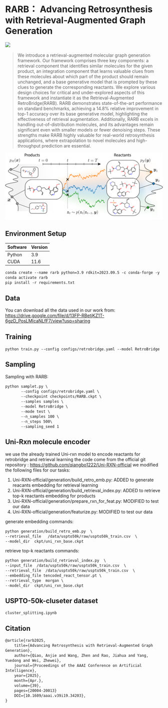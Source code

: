 # RARB： Advancing Retrosynthesis with Retrieval-Augmented Graph Generation

<a href="https://openreview.net/forum?id=770DetV8He"><img src="https://img.shields.io/badge/AAAI-2025-brown.svg" height=22.5></a>

> We introduce a retrieval-augmented molecular graph generation framework. Our framework comprises three key components: a retrieval component that identifies similar molecules for the given product, an integration component that learns valuable clues from these molecules about which part of the product should remain unchanged, and a base generative model that is prompted by these clues to generate the corresponding reactants. We explore various design choices for critical and under-explored aspects of this framework and instantiate it as the Retrieval-Augmented RetroBridge(RARB). RARB demonstrates state-of-the-art performance on standard benchmarks, achieving a 14.8% relative improvement in top-1 accuracy over its base generative model, highlighting the effectiveness of retrieval augmentation. Additionally, RARB excels in handling out-of-distribution molecules, and its advantages remain significant even with smaller models or fewer denoising steps. These strengths make RARB highly valuable for real-world retrosynthesis applications, where extrapolation to novel molecules and high-throughput prediction are essential.

<img src="resources/overview.png">


## Environment Setup
|Software|Version|
|-----|-----|
|Python|3.9|
|CUDA|11.6|
```shell
conda create --name rarb python=3.9 rdkit=2023.09.5 -c conda-forge -y
conda activate rarb
pip install -r requirements.txt
```

## Data
  You can download all the data used in our work from: https://drive.google.com/file/d/13FP-RBetjKZ1T-6gzD_PosLMIcaNLfF7/view?usp=sharing
## Training

 `python train.py --config configs/retrobridge.yaml --model RetroBridge`

## Sampling
Sampling with RARB:
```shell
python samplet.py \
       --config configs/retrobridge.yaml \
       --checkpoint checkpoints/RARB.ckpt \
       --samples samples \
       --model RetroBridge \
       --mode test \
       --n_samples 100 \
       --n_steps 500\
       --sampling_seed 1
```

## Uni-Rxn molecule encoder
we use the already trained Uni-rxn model to encode reactants for retrobridge and retrieval learning
the code come from the official git repository : https://github.com/qiangbo1222/Uni-RXN-official
we modified the following files for our tasks:
1. Uni-RXN-official/generation/build_retro_emb.py: ADDED to generate reacants embedding for retrieval learning
2. Uni-RXN-official/generation/build_retrieval_index.py: ADDED to retrieve top-k reactants embedding for products
3. Uni-RXN-official/generation/prepare_rxn_for_feat.py: MODIFIED to test our data
4. Uni-RXN-official/generation/featurize.py: MODIFIED to test our data

generate embedding commands:
```shell
python generation/build_retro_emb.py  \
--retrieval_file   /data/uspto50k/raw/uspto50k_train.csv  \
--model_dir  ckpt/uni_rxn_base.ckpt
```

retrieve top-k reactants commands:
```shell
python generation/build_retrieval_index.py  \
--input_file  /data/uspto50k/raw/uspto50k_train.csv  \
--retrieval_file  /data/uspto50k/raw/uspto50k_train.csv  \
--embedding_file tencoded_react_tensor.pt \
--retrieval_type  morgan \
--model_dir  ckpt/uni_rxn_base.ckpt
```
## USPTO-50k-cluseter dataset
```shell
cluster_splitting.ipynb
```

## Citation
```shell
@article{rarb2025, 
    title={Advancing Retrosynthesis with Retrieval-Augmented Graph Generation},
    author={Qiao, Anjie and Wang, Zhen and Rao, Jiahua and Yang, Yuedong and Wei, Zhewei},
    journal={Proceedings of the AAAI Conference on Artificial Intelligence}, 
    year={2025}, 
    month={Apr.}, 
    volume={39}, 
    pages={20004-20013} 
    DOI={10.1609/aaai.v39i19.34203}, 
}
```


